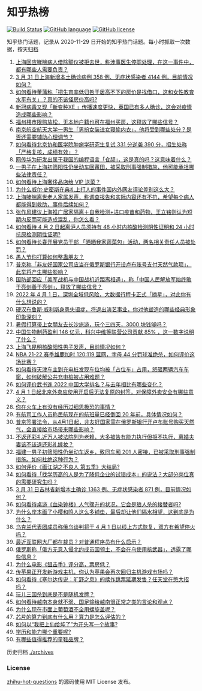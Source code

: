 # 知乎热榜
[![Build Status](https://github.com/ToWeLong/zhihu-hot-questions/workflows/CI/badge.svg)](https://github.com/ToWeLong/zhihu-hot-questions/actions)
[![GitHub language](https://img.shields.io/badge/language-golang-orange.svg)](https://golang.org/)
[![GitHub license](https://img.shields.io/github/license/ToWeLong/zhihu-hot-questions)](https://github.com/ToWeLong/zhihu-hot-questions/blob/main/LICENSE)

知乎热门话题，记录从 2020-11-29 日开始的知乎热门话题。每小时抓取一次数据，按天[归档](./archives)

<!-- BEGIN -->

1. [上海回应哮喘病人借除颤仪被拒去世，称涉事医生停职处理，在这一事件中，都有哪些人需要负责？](https://www.zhihu.com/question/525208546)
1. [3 月 31 日上海新增本土确诊病例 358 例、无症状感染者 4144 例，目前情况如何？](https://www.zhihu.com/question/525349059)
1. [如何看待董藩称「把生育率低归咎于居高不下的房价是找借口，这和女性教育水平有关」？真的不该怪房价高吗?](https://www.zhihu.com/question/524936004)
1. [新冠病毒又现「新变种XE 」传播速度更快，英国已有多人确诊，这会对疫情造成哪些影响？](https://www.zhihu.com/question/525230697)
1. [福州楼市限购放松，无本地户籍也可在福州买房，这释放了哪些信号？](https://www.zhihu.com/question/524968823)
1. [南京航空航天大学一男生「男扮女装进女寝偷内衣」，他将受到哪些处分？是否还需要辅助心理调节？](https://www.zhihu.com/question/524578770)
1. [如何看待北京协和医学院肿瘤学研究生复试 331 分逆袭 390 分，招生处称「严格复核，成绩有效」？](https://www.zhihu.com/question/525098670)
1. [网传华为研发出属于我国的编程语言「仓颉」，这是真的吗？这意味着什么？](https://www.zhihu.com/question/523238128)
1. [一男子在上海初筛阳性仍坐动车回莆田，被采取刑事强制措施，他可能承担哪些法律责任？](https://www.zhihu.com/question/525239603)
1. [如何看待上海奢侈品店给 VIP 送菜？](https://www.zhihu.com/question/525194389)
1. [为什么威尔·史密斯在典礼上打人的事件国内外网友评论差别这么大？](https://www.zhihu.com/question/525059545)
1. [上海哮喘离世老人家属发声，称调查报告和实际内容还有不符，希望每个病人都能得到救助，事件后续如何？](https://www.zhihu.com/question/525366449)
1. [张作风建议上海推广居家隔离＋自我检测+进口疫苗和药物，王立铭则认为短期内反而可能造成混乱，你怎么看？](https://www.zhihu.com/question/525183175)
1. [如何看待 4 月 2 日起离沪人员须持有 48 小时内核酸检测阴性证明和 24 小时抗原检测阴性证明?](https://www.zhihu.com/question/525301309)
1. [如何看待长春开展党员干部 「晒晒我家蔬菜包」活动，两名相关责任人员被处罚？](https://www.zhihu.com/question/525163233)
1. [愚人节你打算如何整蛊朋友？](https://www.zhihu.com/question/317772133)
1. [普京称「非友好国家公司应当在俄罗斯银行开设卢布账号支付天然气款项」，此举将产生哪些影响？](https://www.zhihu.com/question/525283895)
1. [国防部回应「美军战机与中国战机近距离相遇」，称「中国人民解放军始终敢于亮剑善于亮剑」，释放了哪些信号？](https://www.zhihu.com/question/525222225)
1. [2022 年 4 月 1 日，深圳全域低风险，大数据行程卡正式「摘星」，对此你有什么想说的？](https://www.zhihu.com/question/525322048)
1. [硬汉布鲁斯·威利斯身患失语症，将退出演艺事业，你对他塑造的哪些经典形象印象深刻？](https://www.zhihu.com/question/525137890)
1. [暑假打算带上女朋友去长沙旅游，玩个三四天，3000 块钱够吗？](https://www.zhihu.com/question/523590372)
1. [中国生物制药盈利 146 亿元，科兴中维等联营公司贡献 85% ，这一数字说明了什么？](https://www.zhihu.com/question/525351116)
1. [上海飞昆明核酸阳性男子发声，目前情况如何？](https://www.zhihu.com/question/525211417)
1. [NBA 21-22 赛季雄鹿加时 120:119 篮网，字母 44 分罚球准绝杀，如何评价这场比赛？](https://www.zhihu.com/question/525347369)
1. [如何看待天津车主到充电桩发现车位均被「占位车」占用，怒砸两辆汽车车窗，如何破解公共充电桩被占用难题？](https://www.zhihu.com/question/524799144)
1. [如何评价武书连 2022 中国大学排名？与去年相比有哪些变化？](https://www.zhihu.com/question/525084475)
1. [4 月 1 日起北京外卖应使用开启后无法复原的封签，对保障外卖安全有哪些意义？](https://www.zhihu.com/question/525284484)
1. [你在火车上有没有经历过细思极恐的事情？](https://www.zhihu.com/question/263841547)
1. [有航司工作人员称民航现在的航班量已经倒回 20 年前，具体情况如何？](https://www.zhihu.com/question/524970967)
1. [普京签署法令，从4月1日起，非友好国家需在俄罗斯银行开卢布账号购买天然气，会直接给市场带来哪些影响？](https://www.zhihu.com/question/525290320)
1. [不返还彩礼近万人被法院列为老赖，大多被告有能力执行但拒不执行，离婚夫妻该不该退还彩礼嫁妆？](https://www.zhihu.com/question/525160440)
1. [福建一男子初筛阳性仍坐动车返乡，致同车厢 201 人密接，已被采取刑事强制措施。如何杜绝这种行为？](https://www.zhihu.com/question/525207554)
1. [如何评价《画江湖之不良人 第五季》大结局?](https://www.zhihu.com/question/525168823)
1. [如何看待「找学历高的人是为了降低企业的试错成本」的说法？大部分岗位真的需要研究生吗？](https://www.zhihu.com/question/525363718)
1. [3 月 31 日吉林省新增本土确诊 1363 例、无症状感染者 871 例，目前情况如何？](https://www.zhihu.com/question/525356753)
1. [如何看待桌游《血染钟楼》人气骤升的状况，它会是狼人杀的接替者吗?](https://www.zhihu.com/question/518090421)
1. [为什么岸本画了小樱和鸣人这么多铺垫，最后却让他们隔水相望，这到底是为什么？](https://www.zhihu.com/question/54739377)
1. [乌克兰代表团成员称俄乌谈判将于 4 月 1 日以线上方式恢复，双方有希望停火吗？](https://www.zhihu.com/question/525216834)
1. [最近互联网大厂都在裁员？对普通程序员有什么启示？](https://www.zhihu.com/question/524779704)
1. [俄罗斯称「俄方无意入侵北约成员国领土，不会在乌使用核武器」，透露了哪些信息？](https://www.zhihu.com/question/524735830)
1. [为什么电影《狙击手》评分高，票房低？](https://www.zhihu.com/question/514514007)
1. [传苹果正开发新游戏主机，你认为苹果会再次回归主机游戏市场吗？](https://www.zhihu.com/question/525267745)
1. [如何看待《塞尔达传说：旷野之息》的续作跳票延期发售？任天堂在憋大招吗？](https://www.zhihu.com/question/524956080)
1. [玩儿三国杀到底是不是随机发牌？](https://www.zhihu.com/question/361550119)
1. [如何看待越南本身就不弱、国足输给越南很正常之类的言论和观点？](https://www.zhihu.com/question/525254426)
1. [为什么现在市面上葡萄酒不全用螺旋盖呢？](https://www.zhihu.com/question/524094768)
1. [芯片的算力到底有什么用？算力是怎么评估的？](https://www.zhihu.com/question/525205682)
1. [如何以“我把上仙给炖了”为开头写一个故事?](https://www.zhihu.com/question/511259953)
1. [学历和能力哪个重要呢?](https://www.zhihu.com/question/525303572)
1. [有哪些值得推荐的童鞋品牌？](https://www.zhihu.com/question/482734083)

<!-- END -->

历史归档 [./archives](./archives)


### License
[zhihu-hot-questions](https://github.com/towelong/zhihu-hot-questions) 的源码使用 MIT License 发布。